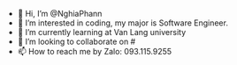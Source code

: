 - 👋 Hi, I’m @NghiaPhann
- 👀 I’m interested in coding, my major is Software Engineer.
- 🌱 I’m currently learning at Van Lang university
- 💞️ I’m looking to collaborate on #
- 📫 How to reach me by Zalo: 093.115.9255

<!---
NghiaPhann/NghiaPhann is a ✨ special ✨ repository because its `README.md` (this file) appears on your GitHub profile.
You can click the Preview link to take a look at your changes.
--->
